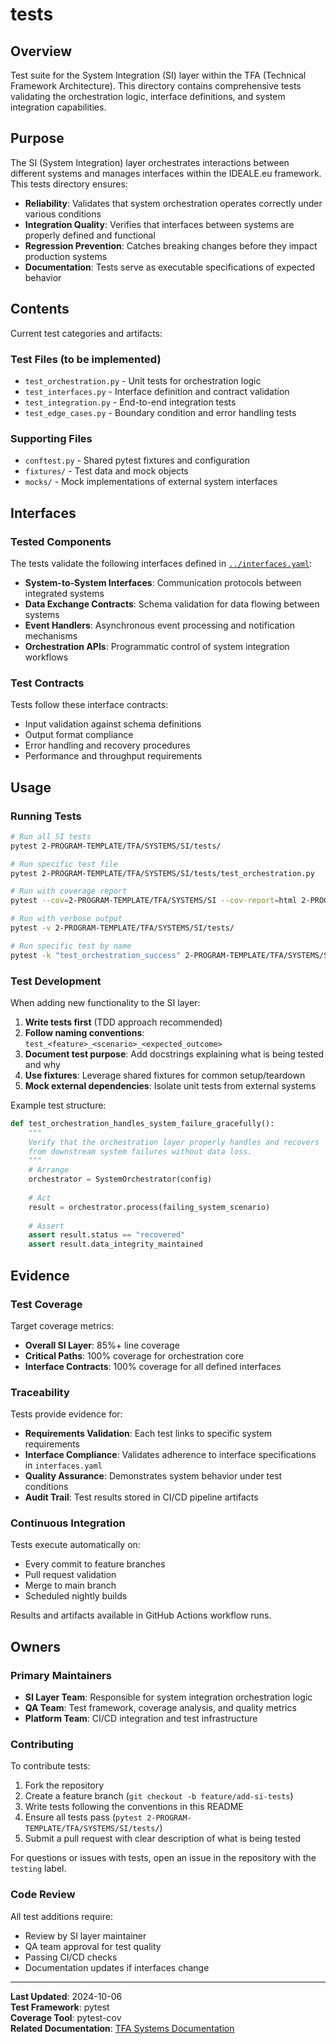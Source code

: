# tests

## Overview

Test suite for the System Integration (SI) layer within the TFA (Technical Framework Architecture). This directory contains comprehensive tests validating the orchestration logic, interface definitions, and system integration capabilities.

## Purpose

The SI (System Integration) layer orchestrates interactions between different systems and manages interfaces within the IDEALE.eu framework. This tests directory ensures:

- **Reliability**: Validates that system orchestration operates correctly under various conditions
- **Integration Quality**: Verifies that interfaces between systems are properly defined and functional
- **Regression Prevention**: Catches breaking changes before they impact production systems
- **Documentation**: Tests serve as executable specifications of expected behavior

## Contents

Current test categories and artifacts:

### Test Files (to be implemented)
- `test_orchestration.py` - Unit tests for orchestration logic
- `test_interfaces.py` - Interface definition and contract validation
- `test_integration.py` - End-to-end integration tests
- `test_edge_cases.py` - Boundary condition and error handling tests

### Supporting Files
- `conftest.py` - Shared pytest fixtures and configuration
- `fixtures/` - Test data and mock objects
- `mocks/` - Mock implementations of external system interfaces

## Interfaces

### Tested Components

The tests validate the following interfaces defined in [`../interfaces.yaml`](../interfaces.yaml):

- **System-to-System Interfaces**: Communication protocols between integrated systems
- **Data Exchange Contracts**: Schema validation for data flowing between systems
- **Event Handlers**: Asynchronous event processing and notification mechanisms
- **Orchestration APIs**: Programmatic control of system integration workflows

### Test Contracts

Tests follow these interface contracts:
- Input validation against schema definitions
- Output format compliance
- Error handling and recovery procedures
- Performance and throughput requirements

## Usage

### Running Tests

```bash
# Run all SI tests
pytest 2-PROGRAM-TEMPLATE/TFA/SYSTEMS/SI/tests/

# Run specific test file
pytest 2-PROGRAM-TEMPLATE/TFA/SYSTEMS/SI/tests/test_orchestration.py

# Run with coverage report
pytest --cov=2-PROGRAM-TEMPLATE/TFA/SYSTEMS/SI --cov-report=html 2-PROGRAM-TEMPLATE/TFA/SYSTEMS/SI/tests/

# Run with verbose output
pytest -v 2-PROGRAM-TEMPLATE/TFA/SYSTEMS/SI/tests/

# Run specific test by name
pytest -k "test_orchestration_success" 2-PROGRAM-TEMPLATE/TFA/SYSTEMS/SI/tests/
```

### Test Development

When adding new functionality to the SI layer:

1. **Write tests first** (TDD approach recommended)
2. **Follow naming conventions**: `test_<feature>_<scenario>_<expected_outcome>`
3. **Document test purpose**: Add docstrings explaining what is being tested and why
4. **Use fixtures**: Leverage shared fixtures for common setup/teardown
5. **Mock external dependencies**: Isolate unit tests from external systems

Example test structure:
```python
def test_orchestration_handles_system_failure_gracefully():
    """
    Verify that the orchestration layer properly handles and recovers
    from downstream system failures without data loss.
    """
    # Arrange
    orchestrator = SystemOrchestrator(config)
    
    # Act
    result = orchestrator.process(failing_system_scenario)
    
    # Assert
    assert result.status == "recovered"
    assert result.data_integrity_maintained
```

## Evidence

### Test Coverage

Target coverage metrics:
- **Overall SI Layer**: 85%+ line coverage
- **Critical Paths**: 100% coverage for orchestration core
- **Interface Contracts**: 100% coverage for all defined interfaces

### Traceability

Tests provide evidence for:
- **Requirements Validation**: Each test links to specific system requirements
- **Interface Compliance**: Validates adherence to interface specifications in `interfaces.yaml`
- **Quality Assurance**: Demonstrates system behavior under test conditions
- **Audit Trail**: Test results stored in CI/CD pipeline artifacts

### Continuous Integration

Tests execute automatically on:
- Every commit to feature branches
- Pull request validation
- Merge to main branch
- Scheduled nightly builds

Results and artifacts available in GitHub Actions workflow runs.

## Owners

### Primary Maintainers

- **SI Layer Team**: Responsible for system integration orchestration logic
- **QA Team**: Test framework, coverage analysis, and quality metrics
- **Platform Team**: CI/CD integration and test infrastructure

### Contributing

To contribute tests:

1. Fork the repository
2. Create a feature branch (`git checkout -b feature/add-si-tests`)
3. Write tests following the conventions in this README
4. Ensure all tests pass (`pytest 2-PROGRAM-TEMPLATE/TFA/SYSTEMS/SI/tests/`)
5. Submit a pull request with clear description of what is being tested

For questions or issues with tests, open an issue in the repository with the `testing` label.

### Code Review

All test additions require:
- Review by SI layer maintainer
- QA team approval for test quality
- Passing CI/CD checks
- Documentation updates if interfaces change

---

**Last Updated**: 2024-10-06  
**Test Framework**: pytest  
**Coverage Tool**: pytest-cov  
**Related Documentation**: [TFA Systems Documentation](../../README.md)
